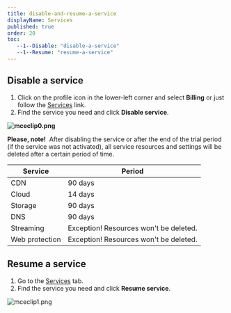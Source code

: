 ```yaml
---
title: disable-and-resume-a-service
displayName: Services
published: true
order: 20
toc:
   --1--Disable: "disable-a-service"
   --1--Resume: "resume-a-service"
---
```

  

Disable a service
-----------------

1.  Click on the profile icon in the lower-left corner and select **Billing** or just follow the [Services](https://accounts.gcore.com/billing/services) link.
2.  Find the service you need and click **Disable service**.

**<img src="https://support.gcore.com/hc/article_attachments/9004312111377/mceclip0.png" alt="mceclip0.png">**

**Please, note!**  After disabling the service or after the end of the trial period (if the service was not activated), all service resources and settings will be deleted after a certain period of time.

|   Service        |   Period                                 |
|----------------------|----------------------------------------------|
|   CDN            |   90 days                                |
|   Cloud          |   14 days                                |
|   Storage        |   90 days                                |
|   DNS            |   90 days                                |
|   Streaming      |   Exception! Resources won't be deleted. |
|   Web protection |   Exception! Resources won't be deleted. |


Resume a service
----------------

1.  Go to the [Services](https://accounts.gcore.com/billing/services) tab.
2.  Find the service you need and click **Resume service**.

<img src="https://support.gcore.com/hc/article_attachments/9004489801745/mceclip1.png" alt="mceclip1.png">
